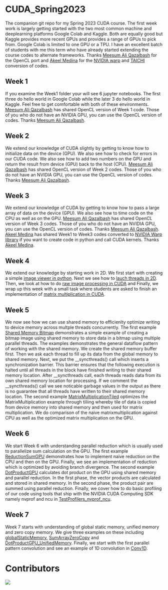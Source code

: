 # CUDA_Spring2023

The companion git repo for my Spring 2023 CUDA course. The first week work is largely getting started with the two most common machine and deeplearning platforms Google Colab and Kaggle. Both are equally good but Kaggle provides more recent GPUs and provides a range of GPUs to pick from. Google Colab is limited to one GPU or a TPU. I have an excellent batch of students with me this term who have already started extending the course codes to alternate frameworks. Thanks [Meesum Ali Qazalbash](https://github.com/Qazalbash) for the OpenCL port and [Akeel Medina](https://www.github.com/AkeelMedina22) for the [NVIDIA warp](https://github.com/nvidia/warp) and [TAICHI](https://github.com/taichi-dev/taichi) conversion of codes.

## Week 1

If you examine the Week1 folder your will see 6 jupyter notebooks. The first three do hello world in Google Colab while the later 3 do hello world in Kaggle. Feel free to get comfortable with both of these environments. [Meesum Ali Qazalbash](https//github.com/Qazalbash) has shared OpenCL version of Week 1 code. Those of you who do not have an NVIDIA GPU, you can use the OpenCL version of codes. Thanks [Meesum Ali Qazalbash](https//github.com/Qazalbash).

## Week 2

We extend our knowledge of CUDA slightly by getting to know how to initialize data on the device (GPU). We also see how to check for errors in our CUDA code. We also see how to add two numbers on the GPU and return the result from device (GPU) back to the host (CPU). [Meesum Ali Qazalbash](https//github.com/Qazalbash) has shared OpenCL version of Week 2 codes. Those of you who do not have an NVIDIA GPU, you can use the OpenCL version of codes. Thanks [Meesum Ali Qazalbash](https//github.com/Qazalbash).

## Week 3

We extend our knowledge of CUDA by getting to know how to pass a large array of data on the device (GPU). We also see how to time code on the CPU as well as on the GPU. [Meesum Ali Qazalbash](https//github.com/Qazalbash) has shared OpenCL version of Week 3 codes. Those of you who do not have an NVIDIA GPU, you can use the OpenCL version of codes. Thanks [Meesum Ali Qazalbash](https//github.com/Qazalbash).
[Akeel Medina](https://www.github.com/AkeelMedina22) has shared Week1 to Week3 codes converted to [NVIDIA Warp library](https://github.com/nvidia/warp) if you want to create code in python and call CUDA kernels. Thanks [Akeel Medina](https://www.github.com/AkeelMedina22).

## Week 4

We extend our knowledge by starting work in 2D. We first start with creating a simple [image viewer in python](Week4/ImageViewer.ipynb). Next we see how to [lauch threads in 2D](Week4/Simple2D.ipynb). Then, we look at how to do [raw image processing in CUDA](Week4/RawImageProcessing.ipynb) and Finally, we wrap up this week with a small task where students are asked to finish an implementation of [matrix multiplication in CUDA](Week4/MatrixMultiplication_Task.ipynb).

## Week 5

We now see how we can use shared memory to efficienlty optimize writing to device memory across multple threads concurrently. The first example [Shared Memory Bitmap](Week5/SharedMemoryBitmap.ipynb) demonstrates a simple example of creating a bitmap image using shared memory to store data in a bitmap using multiple parallel threads. The examples demonstrates the general dataflow pattern of working with the shared memory. We create the shared memory buffer first. Then we ask each thread to fill up its data from the global memory to shared memory. Next, we put the __syncthreads() call which inserts a synchronization barrier. This barrier ensures that the following execution is halted until all threads in the block have finished writing to their shared memory location. After __syncthreads call, each threads reads data from its own shared memory location for processing. If we comment the __syncthreads() call we see noticable garbage values in the output as there is no guarantee that all threads have written to their shared memory location. The second example [MatrixMultiplicationTiled](Week5/MatrixMultiplicationTiled.ipynb) optimizes the MatrixMultiplication example through tiliing whereby tile of data is copied from device memory into shared memory and then used for matrix multiplication. We do comparison of the naive matrixmultiplication against CPU as well as the optimized matrix multiplication on the GPU.

## Week 6

We start Week 6 with understanding parallel reduction which is usually used to parallelize sum calculation on the GPU. The first example [ReductionSumGPU](Week6/ReductionSumGPU.ipynb) demonstrates how to implement naive reduction on the CPU and then on the GPU. Finally, we see an implementation of reduction which is optimized by avoiding branch divergence. The second example [DotProductGPU](Week6/DotProductGPU.ipynb) calculates dot product on the GPU using shared memory and parallel reduction. In the first phase, the vector products are calculated and stored in shared memory. In the second phase, the product pair are summed using parallel reduction. Finally, we cover how to do basic profiling of our code using tools that ship with the NVIDIA CUDA Computing SDK namely nvprof and ncu in [TestProfilers_nvprof_ncu](Week6/TestProfilers_nvprof_ncu.ipynb).

## Week 7

Week 7 starts with understanding of global static memory, unified memory and zero copy memory. We give three examples on these including [globalStaticMemory](Week7/globalStaticMemory.ipynb), [SumArrayZeroCopy](Week7/SumArrayZeroCopy.ipynb) and [DotProductGPU_UnifiedMemory](Week7/DotProductGPU_UnifiedMemory.ipynb). Finally, we start with the first parallel pattern convolution and see an example of 1D convolution in [Conv1D](Week7/Conv1D.ipynb).

# Contributors

<a href="https://github.com/mmmovania/CUDA_Spring2023/graphs/contributors">
  <img src="https://contrib.rocks/image?repo=mmmovania/CUDA_Spring2023" />
</a>
